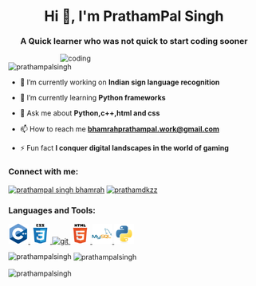 <h1 align="center">Hi 👋, I'm PrathamPal Singh</h1>
<h3 align="center">A Quick learner who was not quick to start coding sooner</h3>
<img align="right" alt="coding" width="400" src=https://images.app.goo.gl/YZRTayPp3WGrJgQN6>
<p align="left"> <img src="https://komarev.com/ghpvc/?username=prathampalsingh&label=Profile%20views&color=0e75b6&style=flat" alt="prathampalsingh" /> </p>

- 🔭 I’m currently working on **Indian sign language recognition**

- 🌱 I’m currently learning **Python frameworks**

- 💬 Ask me about **Python,c++,html and css**

- 📫 How to reach me **bhamrahprathampal.work@gmail.com**

- ⚡ Fun fact **I conquer digital landscapes in the world of gaming**

<h3 align="left">Connect with me:</h3>
<p align="left">
<a href="https://linkedin.com/in/prathampal singh bhamrah" target="blank"><img align="center" src="https://raw.githubusercontent.com/rahuldkjain/github-profile-readme-generator/master/src/images/icons/Social/linked-in-alt.svg" alt="prathampal singh bhamrah" height="30" width="40" /></a>
<a href="https://instagram.com/prathamdkzz" target="blank"><img align="center" src="https://raw.githubusercontent.com/rahuldkjain/github-profile-readme-generator/master/src/images/icons/Social/instagram.svg" alt="prathamdkzz" height="30" width="40" /></a>
</p>

<h3 align="left">Languages and Tools:</h3>
<p align="left"> <a href="https://www.w3schools.com/cpp/" target="_blank" rel="noreferrer"> <img src="https://raw.githubusercontent.com/devicons/devicon/master/icons/cplusplus/cplusplus-original.svg" alt="cplusplus" width="40" height="40"/> </a> <a href="https://www.w3schools.com/css/" target="_blank" rel="noreferrer"> <img src="https://raw.githubusercontent.com/devicons/devicon/master/icons/css3/css3-original-wordmark.svg" alt="css3" width="40" height="40"/> </a> <a href="https://git-scm.com/" target="_blank" rel="noreferrer"> <img src="https://www.vectorlogo.zone/logos/git-scm/git-scm-icon.svg" alt="git" width="40" height="40"/> </a> <a href="https://www.w3.org/html/" target="_blank" rel="noreferrer"> <img src="https://raw.githubusercontent.com/devicons/devicon/master/icons/html5/html5-original-wordmark.svg" alt="html5" width="40" height="40"/> </a> <a href="https://www.mysql.com/" target="_blank" rel="noreferrer"> <img src="https://raw.githubusercontent.com/devicons/devicon/master/icons/mysql/mysql-original-wordmark.svg" alt="mysql" width="40" height="40"/> </a> <a href="https://www.python.org" target="_blank" rel="noreferrer"> <img src="https://raw.githubusercontent.com/devicons/devicon/master/icons/python/python-original.svg" alt="python" width="40" height="40"/> </a> </p>

<p><img align="left" src="https://github-readme-stats.vercel.app/api/top-langs?username=prathampalsingh&show_icons=true&locale=en&layout=compact" alt="prathampalsingh" /></p>

<p>&nbsp;<img align="center" src="https://github-readme-stats.vercel.app/api?username=prathampalsingh&show_icons=true&locale=en" alt="prathampalsingh" /></p>

<p><img align="center" src="https://github-readme-streak-stats.herokuapp.com/?user=prathampalsingh&" alt="prathampalsingh" /></p>
